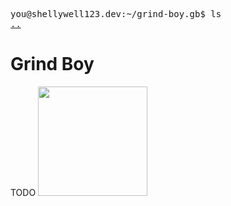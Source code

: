 <pre>
you@shellywell123.dev:~/grind-boy.gb$ ls
<a href="https://shellywell123.dev/tree/games/index.html">..</a>
</pre>
# Grind Boy
TODO
<a href="https://shellywell123.github.io/Grind-Boy/build/web/index.html">
  <img src="https://github.com/Shellywell123/Grind-Boy/blob/GB-Studio-3.1/assets/screenshots/DemoV1.1.gif" width="175" />
</a>

